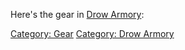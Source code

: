 Here's the gear in [Drow Armory](:Category:_Drow_Armory.md "wikilink"):

[Category: Gear](Category:_Gear "wikilink") [Category: Drow
Armory](Category:_Drow_Armory "wikilink")
